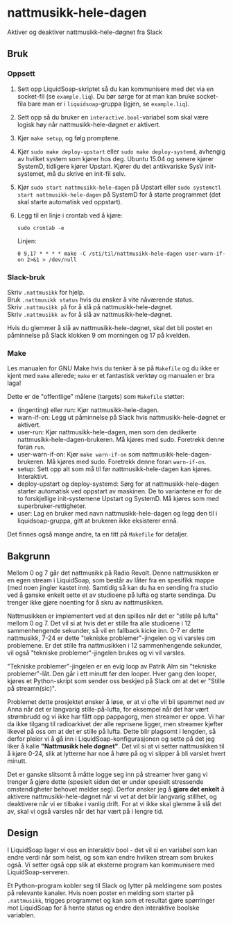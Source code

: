 # nattmusikk-hele-dagen
Aktiver og deaktiver nattmusikk-hele-døgnet fra Slack

## Bruk

### Oppsett

1. Sett opp LiquidSoap-skriptet så du kan kommunisere med det via en socket-fil
   (se `example.liq`). Du bør sørge for at man kan bruke socket-fila bare man
   er i `liquidsoap`-gruppa (igjen, se `example.liq`).
2. Sett opp så du bruker en `interactive.bool`-variabel som skal være logisk høy
   når nattmusikk-hele-døgnet er aktivert.
3. Kjør `make setup`, og følg promptene.
4. Kjør `sudo make deploy-upstart` eller `sudo make deploy-systemd`, avhengig
   av hvilket system som kjører hos deg. Ubuntu 15.04 og senere kjører
   SystemD, tidligere kjører Upstart. Kjører du det antikvariske SysV 
   init-systemet, må du skrive en init-fil selv.
5. Kjør `sudo start nattmusikk-hele-dagen` på Upstart eller `sudo systemctl 
   start nattmusikk-hele-dagen` på SystemD for å starte programmet (det skal starte
   automatisk ved oppstart).
6. Legg til en linje i crontab ved å kjøre:

   `sudo crontab -e`

   Linjen:  
   ```
   0 9,17 * * * * make -C /sti/til/nattmusikk-hele-dagen user-warn-if-on 2>&1 > /dev/null
   ```

### Slack-bruk

Skriv `.nattmusikk` for hjelp.  
Bruk `.nattmusikk status` hvis du ønsker å vite nåværende status.  
Skriv `.nattmusikk på` for å slå på nattmusikk-hele-døgnet.  
Skriv `.nattmusikk av` for å slå av nattmusikk-hele-døgnet.

Hvis du glemmer å slå av nattmusikk-hele-døgnet, skal det bli postet en
påminnelse på Slack klokken 9 om morningen og 17 på kvelden.

### Make

Les manualen for GNU Make hvis du tenker å se på `Makefile` og du ikke er kjent med
`make` allerede; `make` er et fantastisk verktøy og manualen er bra laga!

Dette er de "offentlige" målene (targets) som `Makefile` støtter:

* (ingenting) eller run: Kjør nattmusikk-hele-dagen.
* warn-if-on: Legg ut påminnelse på Slack hvis nattmusikk-hele-døgnet er aktivert.
* user-run: Kjør nattmusikk-hele-dagen, men som den dedikerte nattmusikk-hele-dagen-brukeren.
  Må kjøres med sudo. Foretrekk denne foran `run`.
* user-warn-if-on: Kjør `make warn-if-on` som nattmusikk-hele-dagen-brukeren. Må kjøres
  med sudo. Foretrekk denne foran `warn-if-on`.
* setup: Sett opp alt som må til før nattmusikk-hele-dagen kan kjøres. Interaktivt.
* deploy-upstart og deploy-systemd: Sørg for at nattmusikk-hele-dagen starter
  automatisk ved oppstart av maskinen. De to variantene er for de to forskjellige
  init-systemene Upstart og SystemD. Må kjøres som med superbruker-rettigheter.
* user: Lag en bruker med navn nattmusikk-hele-dagen og legg den til i liquidsoap-gruppa,
  gitt at brukeren ikke eksisterer ennå.

Det finnes også mange andre, ta en titt på `Makefile` for detaljer.

## Bakgrunn

Mellom 0 og 7 går det nattmusikk på Radio Revolt. Denne nattmusikken er en egen
stream i LiquidSoap, som består av låter fra en spesifikk mappe (med noen
jingler kastet inn). Samtidig så kan du ha en sending fra studio ved å ganske
enkelt sette et av studioene på lufta og starte sendinga. Du trenger ikke gjøre
noenting for å skru av nattmusikken.

Nattmusikken er implementert ved at den spilles når det er "stille på lufta"
mellom 0 og 7. Det vil si at hvis det er stille fra alle studioene i 12
sammenhengende sekunder, så vil en fallback kicke inn. 0-7 er dette nattmusikk,
7-24 er dette "tekniske problemer"-jingelen og vi varsles om problemene. Er det
stille fra nattmusikken i 12 sammenhengende sekunder, vil også "tekniske
problemer"-jingelen brukes og vi vil varsles.

"Tekniske problemer"-jingelen er en evig loop av Patrik Alm sin "tekniske
problemer"-låt. Den går i ett minutt før den looper. Hver gang den looper,
kjøres et Python-skript som sender oss beskjed på Slack om at det er "Stille på
streamn(sic)".

Problemet dette prosjektet ønsker å løse, er at vi ofte vil bli spammet ned av
Anna når det er langvarig stille-på-lufta, for eksempel når det har vært
strømbrudd og vi ikke har fått opp pappagorg, men streamer er oppe. Vi har da
ikke tilgang til radioarkivet der alle reprisene ligger, men streamer kjefter
likevel på oss om at det er stille på lufta. Dette blir plagsomt i lengden, så
derfor pleier vi å gå inn i LiquidSoap-konfigurasjonen og sette på det jeg liker
å kalle **"Nattmusikk hele døgnet"**. Det vil si at vi setter nattmusikken til
å kjøre 0-24, slik at lytterne har noe å høre på og vi slipper å bli varslet
hvert minutt.

Det er ganske slitsomt å måtte logge seg inn på streamer hver gang vi trenger å
gjøre dette (spesielt siden det er under spesielt stressende omstendigheter
behovet melder seg). Derfor ønsker jeg å **gjøre det enkelt** å aktivere
nattmusikk-hele-døgnet når vi vet at det blir langvarig stillhet, og deaktivere
når vi er tilbake i vanlig drift. For at vi ikke skal glemme å slå det av, skal
vi også varsles når det har vært på i lengre tid.

## Design

I LiquidSoap lager vi oss en interaktiv bool - det vil si en variabel som kan
endre verdi når som helst, og som kan endre hvilken stream som brukes også.
Vi setter også opp slik at eksterne program kan kommunisere med
LiquidSoap-serveren.

Et Python-program kobler seg til Slack og lytter på meldingene som postes på
relevante kanaler. Hvis noen poster en melding som starter på
`.nattmusikk`, trigges programmet og kan som et resultat gjøre spørringer mot
LiquidSoap for å hente status og endre den interaktive boolske variablen.

